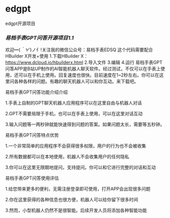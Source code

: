 # edgpt
edgpt开源项目
### _**易档手表GPT问答开源项目1.1**_
欢迎━(*｀∀´*)ノ亻!关注我的微信公众号：易档手表EDSQ
这个代码需要配合HBuilder X开发+使用
1.下载HBuilder X：https://www.dcloud.io/hbuilderx.html
2.导入文件
3.编辑
4.运行
易档手表GPT问答APP是B站UP制作的AI智能机器人聊天软件。经过测试，不仅可以在手表上使用，还可以在手机上使用。回复速度也很快。目前速度在1~2秒左右。你可以在这里问各种各样的问题。有趣的聊天机器人可以和你互动。来下载吧。

易档手表GPT问答功能介绍介绍

1.手表上自制的GPT聊天机器人应用程序可以在这里自由与机器人对话

2.GPT不需要局限于手机，也可以在手表上使用，可以在这里对话互动

3.输入问题等一两秒钟就能快速得到问题的答案。如果问题太长，需要等五秒钟。

易档手表GPT问答特点优势

1.一个非常简单的应用程序不会获得很多权限，用户的行为也不会被收集

2.所有数据都可以在本地使用，机器人不会收集用户的任何隐私

3.你可以在这里无限期地提问，支持提问。你可以和它进行完整的对话和互动

易档手表GPT问答使用评估

1.给您带来更多的便利，无需注册登录即可使用，打开APP会出现很多问题

2.你在这里获得的各种信息也很方便，机器人可以给你留下很多时间

3.然而，小型机器人仍然不是很智能。后续开发人员将添加各种智能功能
